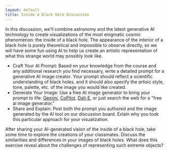 ```yaml
---
layout: default
title: Inside a Black Hole Discussion
---
```


In this discussion, we'll combine astronomy and the latest generative AI technology to create visualizations of the most enigmatic cosmic phenomenon: the inside of a black hole. The appearance of the interior of a black hole is purely theoretical and impossible to observe directly, so we will have some fun using AI to help us create an artistic representation of what this strange world may possibly look like.

- Craft Your AI Prompt: Based on your knowledge from the course and any additional research you find necessary, write a detailed prompt for a generative AI image creator. Your prompt should reflect a scientific understanding of black holes, and it should also specify the artisic style, tone, palette, etc. of the image you would like created.
- Generate Your Image: Use a free AI image generator to bring your prompt to life: [Gemini](https://gemini.google.com/), [CoPilot](https://copilot.microsoft.com/), [Dall-E](https://openai.com/dall-e-2), or just search the web for a "free ai image generator." 
- Share and Explain: Post both the prompt you authored and the image generated by the AI tool on our discussion board. Exlain why you took this particular approach for your visualization. 

After sharing your AI-generated vision of the inside of a black hole, take some time to explore the creations of your classmates. Discuss the similarities and differences in your images of black holes. What does this exercise reveal about the challenges of representing such extreme objects?
